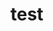 # test




















































































































